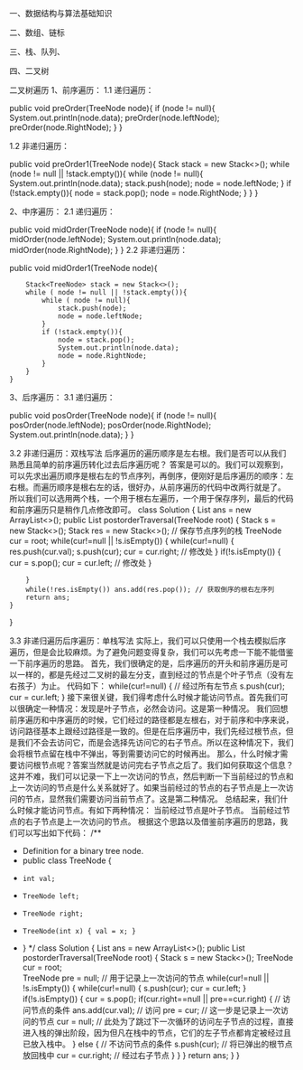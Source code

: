 一、数据结构与算法基础知识


二、数组、链标


三、栈、队列、



四、二叉树

二叉树遍历
1、前序遍历：
1.1 递归遍历：

public void preOrder(TreeNode node){
        if (node != null){
            System.out.println(node.data);
            preOrder(node.leftNode);
            preOrder(node.RightNode);
        }
    }

1.2 非递归遍历：

public void preOrder1(TreeNode node){
        Stack<TreeNode> stack = new Stack<>();
        while (node != null || !stack.empty()){
            while (node != null){
                System.out.println(node.data);
                stack.push(node);
                node = node.leftNode;
            }
            if (!stack.empty()){
                node = stack.pop();
                node = node.RightNode;
            }
        }
    }


2、中序遍历：
2.1 递归遍历：

public void midOrder(TreeNode node){
        if (node != null){
            midOrder(node.leftNode);
            System.out.println(node.data);
            midOrder(node.RightNode);
        }
    }
2.2 非递归遍历：

public void midOrder1(TreeNode node){
 
        Stack<TreeNode> stack = new Stack<>();
        while ( node != null || !stack.empty()){
            while ( node != null){
                stack.push(node);
                node = node.leftNode;
            }
            if (!stack.empty()){
                node = stack.pop();
                System.out.println(node.data);
                node = node.RightNode;
            }
        }
    }


3、后序遍历：
3.1 递归遍历：

public void posOrder(TreeNode node){
        if (node != null){
            posOrder(node.leftNode);
            posOrder(node.RightNode);
            System.out.println(node.data);
        }
    }

3.2 非递归遍历：双栈写法
后序遍历的遍历顺序是左右根。我们是否可以从我们熟悉且简单的前序遍历转化过去后序遍历呢？
答案是可以的。我们可以观察到，可以先求出遍历顺序是根右左的节点序列，再倒序，便刚好是后序遍历的顺序：左右根。而遍历顺序是根右左的话，很好办，从前序遍历的代码中改两行就是了。
所以我们可以选用两个栈，一个用于根右左遍历，一个用于保存序列，最后的代码和前序遍历只是稍作几点修改即可。
class Solution {
    List<Integer> ans = new ArrayList<>();
    public List<Integer> postorderTraversal(TreeNode root) {
        Stack<TreeNode> s = new Stack<>();
        Stack<Integer> res = new Stack<>(); // 保存节点序列的栈
        TreeNode cur = root;
        while(cur!=null || !s.isEmpty()) {
            while(cur!=null) {
                res.push(cur.val);
                s.push(cur);
                cur = cur.right; // 修改处
            }
            if(!s.isEmpty()) {
                cur = s.pop();
                cur = cur.left; // 修改处
            }

        }
        while(!res.isEmpty()) ans.add(res.pop()); // 获取倒序的根右左序列
        return ans;
    }
}

3.3 非递归遍历后序遍历：单栈写法
实际上，我们可以只使用一个栈去模拟后序遍历，但是会比较麻烦。为了避免问题变得复杂，我们可以先考虑一下能不能借鉴一下前序遍历的思路。
首先，我们很确定的是，后序遍历的开头和前序遍历是可以一样的，都是先经过二叉树的最左分支，直到经过的节点是个叶子节点（没有左右孩子）为止。
代码如下：
while(cur!=null) { // 经过所有左节点
    s.push(cur);
    cur = cur.left;
}
接下来很关键，我们得考虑什么时候才能访问节点。首先我们可以很确定一种情况：发现是叶子节点，必然会访问。这是第一种情况。
我们回想前序遍历和中序遍历的时候，它们经过的路径都是左根右，对于前序和中序来说，访问路径基本上跟经过路径是一致的。但是在后序遍历中，我们先经过根节点，但是我们不会去访问它，而是会选择先访问它的右子节点。所以在这种情况下，我们会将根节点留在栈中不弹出，等到需要访问它的时候再出。
那么，什么时候才需要访问根节点呢？答案当然就是访问完右子节点之后了。我们如何获取这个信息？这并不难，我们可以记录一下上一次访问的节点，然后判断一下当前经过的节点和上一次访问的节点是什么关系就好了。如果当前经过的节点的右子节点是上一次访问的节点，显然我们需要访问当前节点了。这是第二种情况。
总结起来，我们什么时候才能访问节点。有如下两种情况：
当前经过节点是叶子节点。
当前经过节点的右子节点是上一次访问的节点。
根据这个思路以及借鉴前序遍历的思路，我们可以写出如下代码：
/**
 * Definition for a binary tree node.
 * public class TreeNode {
 *     int val;
 *     TreeNode left;
 *     TreeNode right;
 *     TreeNode(int x) { val = x; }
 * }
 */
class Solution {
    List<Integer> ans = new ArrayList<>();
    public List<Integer> postorderTraversal(TreeNode root) {
        Stack<TreeNode> s = new Stack<>();
        TreeNode cur = root;  
        TreeNode pre = null;  // 用于记录上一次访问的节点
        while(cur!=null || !s.isEmpty()) {
            while(cur!=null) {
                s.push(cur);
                cur = cur.left;
            }
            if(!s.isEmpty()) {
                cur = s.pop();
                if(cur.right==null || pre==cur.right) { // 访问节点的条件
                    ans.add(cur.val); // 访问
                    pre = cur; // 这一步是记录上一次访问的节点
                    cur = null; // 此处为了跳过下一次循环的访问左子节点的过程，直接进入栈的弹出阶段，因为但凡在栈中的节点，它们的左子节点都肯定被经过且已放入栈中。
                }
                else { // 不访问节点的条件
                    s.push(cur); // 将已弹出的根节点放回栈中
                    cur = cur.right; // 经过右子节点
                }
            }
        }
        return ans;
    }
}
